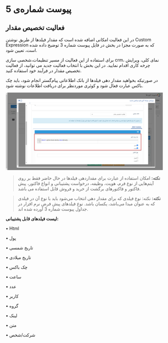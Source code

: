 # پیوست شماره‌ی 5

## فعالیت تخصیص مقدار

در این فعالیت امکانی اضافه شده است که مقدار فیلدها از طریق نوشتن Custom Expression که به صورت مجزا در بخش در فایل پیوست شماره 3  توضیح داده شده است، تعیین شود.

برای استفاده از این فعالیت از مسیر تنظیمات،شخصی سازی crm، نمای کلی، ویرایش چرخه کاری اقدام نمایید. در این بخش با انتخاب فعالیت جدید می توانید، از فعالیت تخصیص مقدار در فرآیند خود استفاده کنید.

در صورتیکه بخواهید مقدار دهی فیلدها از بانک اطلاعاتی پیام‌گستر انجام شود، باید چک باکس عبارت فعال شود و کوئری موردنظر برای دریافت اطلاعات نوشته شود.

![](photo5.1.png)

> **نکته:** امکان استفاده از عبارت برای مقداردهی فیلدها در حال حاضر فقط بر روی آیتم‌هایی از نوع فرم، هویت، وظیفه، درخواست پشتیبانی و انواع فاکتور، پیش فاکتور و فاکتورهای برگشت از خرید و فروش قابل استفاده می باشد.

> **نکته:** نکته: نوع فیلدی که برای مقدار دهی انتخاب می‌شود باید با نوع آن در فیلدی که به عنوان مبدا می‌باشد، یکسان باشد. نوع فیلد‌های پیش فرض نرم افزار در جداول پیوست شماره 3 آورده شده اند.

**لیست فیلدهای قابل پشتیبانی:**

•	Html

•	پول

•	تاریخ شمسی

•	تاریخ میلادی

•	چک باکس

•	ساعت 

•	عدد

•	کاربر

•	گروه

•	لینک

•	متن 

•	شرکت/شخص


